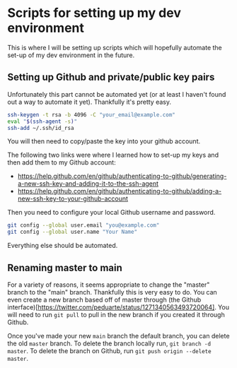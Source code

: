# Scripts for setting up my dev environment
This is where I will be setting up scripts which will hopefully automate the set-up of my dev environment in the future.

## Setting up Github and private/public key pairs
Unfortunately this part cannot be automated yet (or at least I haven't found out a way to automate it yet). Thankfully it's pretty easy.

```bash
ssh-keygen -t rsa -b 4096 -C "your_email@example.com"
eval "$(ssh-agent -s)"
ssh-add ~/.ssh/id_rsa
```

You will then need to copy/paste the key into your github account.

The following two links were where I learned how to set-up my keys and then add them to my Github account:

* <https://help.github.com/en/github/authenticating-to-github/generating-a-new-ssh-key-and-adding-it-to-the-ssh-agent>
* <https://help.github.com/en/github/authenticating-to-github/adding-a-new-ssh-key-to-your-github-account>

Then you need to configure your local Github username and password.

```bash
git config --global user.email "you@example.com"
git config --global user.name "Your Name"
```

Everything else should be automated.

## Renaming master to main

For a variety of reasons, it seems appropriate to change the "master" branch to the "main" branch. Thankfully this is very easy to do. You can even create a new branch based off of master through (the Github interface)[https://twitter.com/peduarte/status/1271340563493720064]. You will need to run `git pull` to pull in the new branch if you created it through Github.

Once you've made your new `main` branch the default branch, you can delete the old `master` branch. To delete the branch locally run, `git branch -d master`. To delete the branch on Github, run `git push origin --delete master`.
